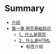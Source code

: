 # Summary

* [介绍](README.md)
* [第一章  网页基础知识](chapter1.md)
   * [1、什么是网页](13001_shi_yao_shi_wang_ye.md)
   * [2、什么是HTML](23001_shi_yao_shi_html.md)
       * 标签介绍

